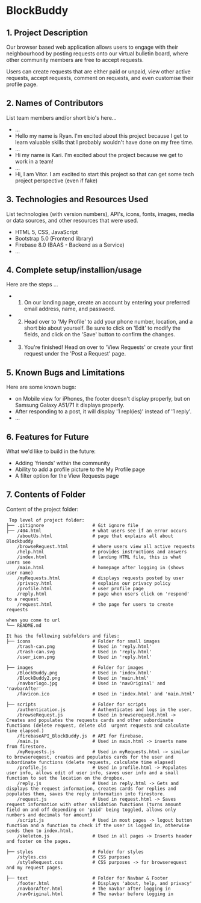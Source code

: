 # BlockBuddy

## 1. Project Description 
Our browser based web application allows users to engage with their neighbourhood by posting requests onto our virtual bulletin board, where other community members are free to accept requests.

Users can create requests that are either paid or unpaid, view other active requests, accept requests, comment on requests, and even customise their profile page.

## 2. Names of Contributors
List team members and/or short bio's here... 
* ...
* Hello my name is Ryan. I'm excited about this project because I get to learn valuable skills that I probably wouldn't have done on my free time.
* ...
* Hi my name is Kari. I'm excited about the project because we get to work in a team!
* ...
* Hi, I am Vitor. I am excited to start this project so that can get some tech project perspective (even if fake)
	
## 3. Technologies and Resources Used
List technologies (with version numbers), API's, icons, fonts, images, media or data sources, and other resources that were used.
* HTML 5, CSS, JavaScript
* Bootstrap 5.0 (Frontend library)
* Firebase 8.0 (BAAS - Backend as a Service)
* ...

## 4. Complete setup/installion/usage
Here are the steps ...
* 1. On our landing page, create an account by entering your preferred email address, name, and password.
* 2. Head over to 'My Profile' to add your phone number, location, and a short bio about yourself. Be sure to click on 'Edit' to modify the fields, and click on the 'Save' button to confirm the changes.
* 3. You're finished! Head on over to 'View Requests' or create your first request under the 'Post a Request' page.

## 5. Known Bugs and Limitations
Here are some known bugs:
* on Mobile view for iPhones, the footer doesn't display properly, but on Samsung Galaxy A51/71 it displays properly.
* After responding to a post, it will display '1 repl(ies)' instead of '1 reply'.
* ...

## 6. Features for Future
What we'd like to build in the future:
* Adding 'friends' within the community
* Ability to add a profile picture to the My Profile page
* A filter option for the View Requests page
	
## 7. Contents of Folder
Content of the project folder:

```
 Top level of project folder: 
├── .gitignore                  # Git ignore file
├── /404.html                   # what users see if an error occurs
    /aboutUs.html               # page that explains all about Blockbuddy
    /browseRequest.html         # where users view all active requests
    /help.html                  # provides instructions and answers
    /index.html                 # landing HTML file, this is what users see
    /main.html                  # homepage after logging in (shows user name)
    /myRequests.html            # displays requests posted by user
    /privacy.html               # explains our privacy policy
    /profile.html               # user profile page
    /reply.html                 # page when users click on 'respond' to a request
    /request.html               # the page for users to create requests

when you come to url
└── README.md

It has the following subfolders and files:
├── icons                       # Folder for small images
    /trash-can.png              # Used in 'reply.html'
    /trash-can.svg              # Used in 'reply.html'
    /user_icon.png              # Used in 'reply.html'

├── images                      # Folder for images
    /BlockBuddy.png             # Used in 'index.html'
    /BlockBuddy2.png            # Used in 'main.html'
    /navbarlogo.jpg             # Used in 'navOriginal' and 'navbarAfter'
    /favicon.ico                # Used in 'index.html' and 'main.html'

├── scripts                     # Folder for scripts
    /authentication.js          # Authenticates and logs in the user.
    /browseRequest.js           # Used in browserequest.html -> Creates and populates the requests cards and other subordinate functions (delete request, delete old  urgent requests and calculate time elapsed.)
    /firebaseAPI_BlockBuddy.js  # API for firebase.
    /main.js                    # Used in main.html -> inserts name from firestore.
    /myRequests.js              # Used in myRequests.html -> similar to browserequest, creates and populates cards for the user and subordinate functions (delete requests, calculate time elapsed)
    /profile.js                 # Used in profile.html -> Populates user info, allows edit of user info, saves user info and a small function to set the location on the dropbox.
    /reply.js                   # Used in reply.html -> Gets and displays the request information, creates cards for replies and populates them, saves the reply information into firestore.
    /request.js                 # Used in request.html -> Saves request information with other validation functions (turns amount field on and off depending on 'paid' being toggled, allows only numbers and decimals for amount)
    /script.js                  # Used in most pages -> logout button function and a function to check if the user is logged in, otherwise sends them to index.html.
    /skeleton.js                # Used in all pages -> Inserts header and footer on the pages.

├── styles                      # Folder for styles
    /styles.css                 # CSS purposes
    /styleRequest.css           # CSS purposes -> for browserequest and my request pages.

├── text                        # Folder for Navbar & Footer
    /footer.html                # Displays 'about, help, and privacy'
    /navbarAfter.html           # The navbar after logging in
    /navOriginal.html           # The navbar before logging in


```


